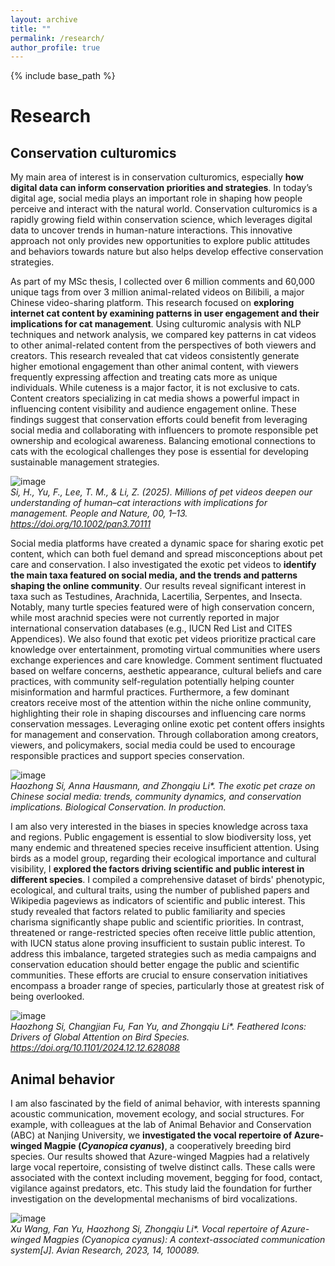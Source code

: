 ```yaml
---
layout: archive
title: ""
permalink: /research/
author_profile: true
---
```


{% include base_path %}

Research
===
Conservation culturomics
---
My main area of interest is in conservation culturomics, especially **how digital data can inform conservation priorities and strategies**. In today’s digital age, social media plays an important role in shaping how people perceive and interact with the natural world. Conservation culturomics is a rapidly growing field within conservation science, which leverages digital data to uncover trends in human-nature interactions. This innovative approach not only provides new opportunities to explore public attitudes and behaviors towards nature but also helps develop effective conservation strategies. 

As part of my MSc thesis, I collected over 6 million comments and 60,000 unique tags from over 3 million animal-related videos on Bilibili, a major Chinese video-sharing platform. This research focused on **exploring internet cat content by examining patterns in user engagement and their implications for cat management**. Using culturomic analysis with NLP techniques and network analysis, we compared key patterns in cat videos to other animal-related content from the perspectives of both viewers and creators. This research revealed that cat videos consistently generate higher emotional engagement than other animal content, with viewers frequently expressing affection and treating cats more as unique individuals. While cuteness is a major factor, it is not exclusive to cats. Content creators specializing in cat media shows a powerful impact in influencing content visibility and audience engagement online. These findings suggest that conservation efforts could benefit from leveraging social media and collaborating with influencers to promote responsible pet ownership and ecological awareness. Balancing emotional connections to cats with the ecological challenges they pose is essential for developing sustainable management strategies.

![image](https://raw.githubusercontent.com/caicai555/hzsi-website/39cf5a9cff1b3ae4c8d6164a1e01746c0b154874/images/internet_cat.svg)  
_Si, H., Yu, F., Lee, T. M., & Li, Z. (2025). Millions of pet videos deepen our understanding of human–cat interactions with implications for management. People and Nature, 00, 1–13. https://doi.org/10.1002/pan3.70111_

Social media platforms have created a dynamic space for sharing exotic pet content, which can both fuel demand and spread misconceptions about pet care and conservation. I also investigated the exotic pet videos to **identify the main taxa featured on social media, and the trends and patterns shaping the online community**. Our results reveal significant interest in taxa such as Testudines, Arachnida, Lacertilia, Serpentes, and Insecta. Notably, many turtle species featured were of high conservation concern, while most arachnid species were not currently reported in major international conservation databases (e.g., IUCN Red List and CITES Appendices). We also found that exotic pet videos prioritize practical care knowledge over entertainment, promoting virtual communities where users exchange experiences and care knowledge. Comment sentiment fluctuated based on welfare concerns, aesthetic appearance, cultural beliefs and care practices, with community self-regulation potentially helping counter misinformation and harmful practices. Furthermore, a few dominant creators receive most of the attention within the niche online community, highlighting their role in shaping discourses and influencing care norms conservation messages. Leveraging online exotic pet content offers insights for management and conservation. Through collaboration among creators, viewers, and policymakers, social media could be used to encourage responsible practices and support species conservation.

![image](https://raw.githubusercontent.com/caicai555/hzsi-website/39cf5a9cff1b3ae4c8d6164a1e01746c0b154874/images/internet_exotic.svg)  
_Haozhong Si, Anna Hausmann, and Zhongqiu Li*. The exotic pet craze on Chinese social media: trends, community dynamics, and conservation implications. Biological Conservation. In production._

I am also very interested in the biases in species knowledge across taxa and regions. Public engagement is essential to slow biodiversity loss, yet many endemic and threatened species receive insufficient attention. Using birds as a model group, regarding their ecological importance and cultural visibility, I **explored the factors driving scientific and public interest in different species**. I compiled a comprehensive dataset of birds' phenotypic, ecological, and cultural traits, using the number of published papers and Wikipedia pageviews as indicators of scientific and public interest. This study revealed that factors related to public familiarity and species charisma significantly shape public and scientific priorities. In contrast, threatened or range-restricted species often receive little public attention, with IUCN status alone proving insufficient to sustain public interest. To address this imbalance, targeted strategies such as media campaigns and conservation education should better engage the public and scientific communities. These efforts are crucial to ensure conservation initiatives encompass a broader range of species, particularly those at greatest risk of being overlooked.

![image](https://raw.githubusercontent.com/caicai555/hzsi-website/39cf5a9cff1b3ae4c8d6164a1e01746c0b154874/images/bird_interest.svg)  
_Haozhong Si, Changjian Fu, Fan Yu, and Zhongqiu Li*. Feathered Icons: Drivers of Global Attention on Bird Species. https://doi.org/10.1101/2024.12.12.628088_

Animal behavior
---
I am also fascinated by the field of animal behavior, with interests spanning acoustic communication, movement ecology, and social structures. For example, with colleagues at the lab of Animal Behavior and Conservation (ABC) at Nanjing University, we **investigated the vocal repertoire of Azure-winged Magpie (_Cyanopica cyanus_)**, a cooperatively breeding bird species. Our results showed that Azure-winged Magpies had a relatively large vocal repertoire, consisting of twelve distinct calls. These calls were associated with the context including movement, begging for food, contact, vigilance against predators, etc. This study laid the foundation for further investigation on the developmental mechanisms of bird vocalizations.

![image](https://github.com/caicai555/hzsi-website/blob/master/images/vocal.jpg?raw=true)  
_Xu Wang, Fan Yu, Haozhong Si, Zhongqiu Li*. Vocal repertoire of Azure-winged Magpies (Cyanopica cyanus): A context-associated communication system[J]. Avian Research, 2023, 14, 100089._ 
